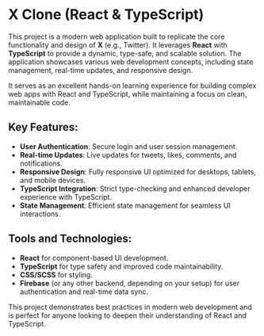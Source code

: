 # X Clone (React & TypeScript)

This project is a modern web application built to replicate the core functionality and design of **X** (e.g., Twitter). It leverages **React** with **TypeScript** to provide a dynamic, type-safe, and scalable solution. The application showcases various web development concepts, including state management, real-time updates, and responsive design.

It serves as an excellent hands-on learning experience for building complex web apps with React and TypeScript, while maintaining a focus on clean, maintainable code.

## Key Features:
- **User Authentication**: Secure login and user session management.
- **Real-time Updates**: Live updates for tweets, likes, comments, and notifications.
- **Responsive Design**: Fully responsive UI optimized for desktops, tablets, and mobile devices.
- **TypeScript Integration**: Strict type-checking and enhanced developer experience with TypeScript.
- **State Management**: Efficient state management for seamless UI interactions.

## Tools and Technologies:
- **React** for component-based UI development.
- **TypeScript** for type safety and improved code maintainability.
- **CSS/SCSS** for styling.
- **Firebase** (or any other backend, depending on your setup) for user authentication and real-time data sync.

This project demonstrates best practices in modern web development and is perfect for anyone looking to deepen their understanding of React and TypeScript.



